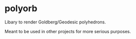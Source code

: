 # polyorb
Libary to render Goldberg/Geodesic polyhedrons.

Meant to be used in other projects for more serious purposes.
